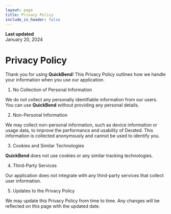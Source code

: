 ```yaml
---
layout: page
title: Privacy Policy
include_in_header: false
---
```


**Last updated**  
January 20, 2024

# Privacy Policy
Thank you for using **QuickBend**! This Privacy Policy outlines how we handle your information when you use our application.

1. No Collection of Personal Information

We do not collect any personally identifiable information from our users. You can use **QuickBend** without providing any personal details.

2. Non-Personal Information

We may collect non-personal information, such as device information or usage data, to improve the performance and usability of Derated. This information is collected anonymously and cannot be used to identify you.

3. Cookies and Similar Technologies

**QuickBend** does not use cookies or any similar tracking technologies.

4. Third-Party Services

Our application does not integrate with any third-party services that collect user information.

5. Updates to the Privacy Policy

We may update this Privacy Policy from time to time. Any changes will be reflected on this page with the updated date.
